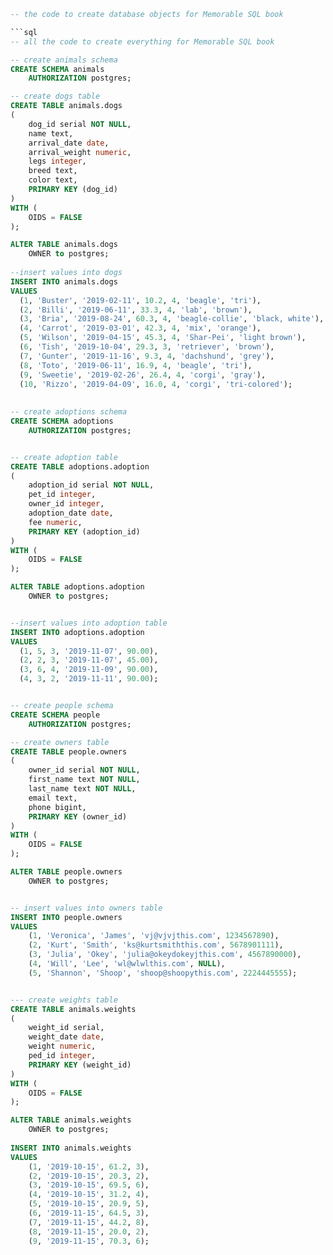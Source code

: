 
```sql
-- the code to create database objects for Memorable SQL book 

```sql
-- all the code to create everything for Memorable SQL book 

-- create animals schema
CREATE SCHEMA animals
    AUTHORIZATION postgres;

-- create dogs table
CREATE TABLE animals.dogs
(
    dog_id serial NOT NULL,
    name text,
    arrival_date date,
    arrival_weight numeric,
    legs integer,
    breed text,
    color text,
    PRIMARY KEY (dog_id)
)
WITH (
    OIDS = FALSE
);

ALTER TABLE animals.dogs
    OWNER to postgres;
    
--insert values into dogs
INSERT INTO animals.dogs
VALUES 
  (1, 'Buster', '2019-02-11', 10.2,	4, 'beagle', 'tri'),
  (2, 'Billi', '2019-06-11', 33.3, 4, 'lab', 'brown'),
  (3, 'Bria', '2019-08-24', 60.3, 4, 'beagle-collie', 'black, white'),
  (4, 'Carrot', '2019-03-01', 42.3, 4, 'mix', 'orange'),
  (5, 'Wilson', '2019-04-15', 45.3, 4, 'Shar-Pei', 'light brown'),
  (6, 'Tish', '2019-10-04', 29.3, 3, 'retriever', 'brown'),
  (7, 'Gunter', '2019-11-16', 9.3, 4, 'dachshund', 'grey'),
  (8, 'Toto', '2019-06-11', 16.9, 4, 'beagle', 'tri'),
  (9, 'Sweetie', '2019-02-26', 26.4, 4, 'corgi', 'gray'),
  (10, 'Rizzo', '2019-04-09', 16.0,	4, 'corgi', 'tri-colored');
  
  
-- create adoptions schema
CREATE SCHEMA adoptions
    AUTHORIZATION postgres;


-- create adoption table
CREATE TABLE adoptions.adoption
(
    adoption_id serial NOT NULL,
    pet_id integer,
    owner_id integer,
    adoption_date date,
    fee numeric,
    PRIMARY KEY (adoption_id)
)
WITH (
    OIDS = FALSE
);

ALTER TABLE adoptions.adoption
    OWNER to postgres;


--insert values into adoption table
INSERT INTO adoptions.adoption
VALUES 
  (1, 5, 3, '2019-11-07', 90.00),
  (2, 2, 3, '2019-11-07', 45.00),
  (3, 6, 4, '2019-11-09', 90.00),
  (4, 3, 2, '2019-11-11', 90.00);


-- create people schema
CREATE SCHEMA people
    AUTHORIZATION postgres;

-- create owners table
CREATE TABLE people.owners
(
    owner_id serial NOT NULL,
    first_name text NOT NULL,
    last_name text NOT NULL,
    email text,
    phone bigint,
    PRIMARY KEY (owner_id)
)
WITH (
    OIDS = FALSE
);

ALTER TABLE people.owners
    OWNER to postgres;


-- insert values into owners table
INSERT INTO people.owners
VALUES 
    (1, 'Veronica', 'James', 'vj@vjvjthis.com', 1234567890),
    (2, 'Kurt', 'Smith', 'ks@kurtsmiththis.com', 5678901111),
    (3, 'Julia', 'Okey', 'julia@okeydokeyjthis.com', 4567890000),
    (4, 'Will', 'Lee', 'wl@wlwlthis.com', NULL),
    (5, 'Shannon', 'Shoop', 'shoop@shoopythis.com', 2224445555);


--- create weights table 
CREATE TABLE animals.weights
(
    weight_id serial,
    weight_date date,
    weight numeric,
    ped_id integer,
    PRIMARY KEY (weight_id)
)
WITH (
    OIDS = FALSE
);

ALTER TABLE animals.weights
    OWNER to postgres;
    
INSERT INTO animals.weights
VALUES 
    (1, '2019-10-15', 61.2, 3),
    (2, '2019-10-15', 20.3, 2),
    (3, '2019-10-15', 69.5, 6),
    (4, '2019-10-15', 31.2, 4),
    (5, '2019-10-15', 20.9, 5),
    (6, '2019-11-15', 64.5, 3),
    (7, '2019-11-15', 44.2, 8),
    (8, '2019-11-15', 20.0, 2),
    (9, '2019-11-15', 70.3, 6);

```
